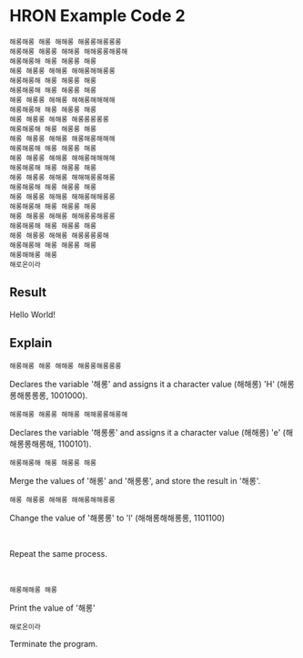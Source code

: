 # HRON Example Code 2
```hron
해롱해롱 해롱 해해롱 해롱롱해롱롱롱
해롱해롱 해롱롱 해해롱 해해롱롱해롱해
해롱해롱해 해롱 해롱롱 해롱
해롱 해롱롱 해해롱 해해롱해해롱롱
해롱해롱해 해롱 해롱롱 해롱
해롱해롱해 해롱 해롱롱 해롱
해롱 해롱롱 해해롱 해해롱해해해해
해롱해롱해 해롱 해롱롱 해롱
해롱 해롱롱 해해롱 해롱롱롱롱롱
해롱해롱해 해롱 해롱롱 해롱
해롱 해롱롱 해해롱 해롱해롱해해해
해롱해롱해 해롱 해롱롱 해롱
해롱 해롱롱 해해롱 해해롱해해해해
해롱해롱해 해롱 해롱롱 해롱
해롱 해롱롱 해해롱 해해해롱롱해롱
해롱해롱해 해롱 해롱롱 해롱
해롱 해롱롱 해해롱 해해롱해해롱롱
해롱해롱해 해롱 해롱롱 해롱
해롱 해롱롱 해해롱 해해롱롱해롱롱
해롱해롱해 해롱 해롱롱 해롱
해롱 해롱롱 해해롱 해롱롱롱롱해
해롱해롱해 해롱 해롱롱 해롱
해롱해해롱 해롱
해로온이라
```

## Result
Hello World!

## Explain
```hron
해롱해롱 해롱 해해롱 해롱롱해롱롱롱
```
Declares the variable '해롱' and assigns it a character value (해해롱) 'H' (해롱롱해롱롱롱, 1001000).

```hron
해롱해롱 해롱롱 해해롱 해해롱롱해롱해
```
Declares the variable '해롱롱' and assigns it a character value (해해롱) 'e' (해해롱롱해롱해, 1100101).

```hron
해롱해롱해 해롱 해롱롱 해롱
```
Merge the values of '해롱' and '해롱롱', and store the result in '해롱'.

```hron
해롱 해롱롱 해해롱 해해롱해해롱롱
```
Change the value of '해롱롱' to 'l' (해해롱해해롱롱, 1101100)

&nbsp;

Repeat the same process.

&nbsp;

```hron
해롱해해롱 해롱
```
Print the value of '해롱'

```hron
해로온이라
```
Terminate the program.